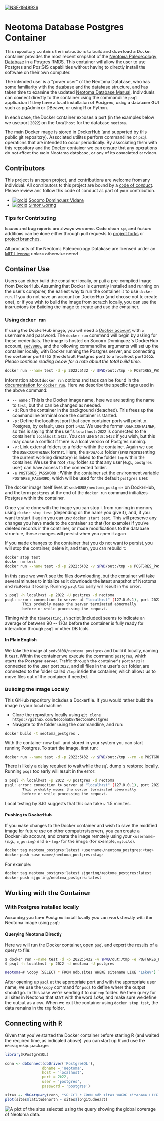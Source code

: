 [![NSF-1948926](https://img.shields.io/badge/NSF-1948926-blue.svg)](https://nsf.gov/awardsearch/showAward?AWD_ID=1948926)

# Neotoma Database Postgres Container

This repository contains the instructions to build and download a Docker container provides the most recent snapshot of the [Neotoma Paleoecology Database](https://neotomadb.org) in a Posgres RMDS. This container will allow the user to use Postgres and PostGIS capabilities without having to directly install the software on their own computer.

The intended user is a "power user" of the Neotoma Database, who has some familiarity with the database and the database structure, and has taken time to examine the updated [Neotoma Database Manual](). Individuals can connect directly to the container using the commandline `psql` application if they have a local installation of Postgres, using a database GUI such as pgAdmin or DBeaver, or using R or Python.

In each case, the Docker container exposes a port (in the examples below we use port `2022`) on the `localhost` for the database `neotoma`.

The main Docker image is stored in DockerHub (and supported by this public git repository). Associated utilites perform commandline or `psql` operations that are intended to occur periodically. By associating them with this repository and the Docker container we can ensure that any operations do not affect the main Neotoma database, or any of its associated services.

## Contributors

This project is an open project, and contributions are welcome from any individual.  All contributors to this project are bound by a [code of conduct](CODE_OF_CONDUCT.md).  Please review and follow this code of conduct as part of your contribution.

* [![orcid](https://img.shields.io/badge/orcid-0000--0002--7926--4935-brightgreen.svg)](https://orcid.org/0000-0002-7926-4935) [Socorro Dominguez Vidana](https://sedv8808.github.io/)
* [![orcid](https://img.shields.io/badge/orcid-0000--0002--2700--4605-brightgreen.svg)](https://orcid.org/0000-0002-2700-4605) [Simon Goring](http://goring.org)

### Tips for Contributing

Issues and bug reports are always welcome.  Code clean-up, and feature additions can be done either through pull requests to [project forks](https://github.com/NeotomaDB/neotoma2/network/members) or [project branches](https://github.com/NeotomaDB/neotoma2/branches).

All products of the Neotoma Paleoecology Database are licensed under an [MIT License](LICENSE) unless otherwise noted.

## Container Use

Users can either build the container locally, or pull a pre-compiled image from DockerHub.  Assuming that Docker is currently installed and running on the user's computer, the easiest way to run the container is to use `docker run`. If you do not have an account on DockerHub (and choose not to create one), or if you wish to build the image from scratch locally, you can use the instructions for Building the Image to create and use the container.

### Using `docker run`

If using the DockerHub image, you will need a [Docker account](https://hub.docker.com/) with a username and password.  The `docker run` command will begin by asking for these credentials. The image is hosted on Socorro Dominguez's DockerHub account, [`sedv8808`](https://hub.docker.com/u/sedv8808), and the following commandline arguments will set up the container locally, with Docker running the Postgres server, and connecting the container port `5432` (the default Postgres port) to a localhost port `2022`. *Please continue reading below for a note about the total build time.*

```bash
docker run --name test -d -p 2022:5432 -v $PWD/out:/tmp -e POSTGRES_PASSWORD=postgres sedv8808/neotoma_postgres postgres
```

Information about `docker run` options and tags can be found in the [documentation for `docker run`](https://docs.docker.com/engine/reference/commandline/run/). Here we describe the specific tags used in the above command:

* `-- name` : This is the Docker image name, here we are setting the name to `test`, but this can be changed as needed.
* `-d` : Run the container in the background (detached). This frees up the commandline terminal once the container is started.
* `-p` : Define the localhost port that open container ports will point to. Postgres, by default, uses port `5432`. We use the format `USER`:`CONTAINER`, so this is saying that the user's `localhost:2022` is connected to the container's `localhost:5432`.  You can use `5432:5432` if you wish, but this may cause a conflict if there is a local version of Postgres running.
* `-v` : Link external folders to a folder within the container.  Again we use the `USER`:`CONTAINER` format. Here, the `$PDW/out` folder (`$PWD` representing the current working directory) is linked to the folder `tmp` within the container. We use the root `/tmp` folder so that any user (e.g., `postgres` user) can have access to the connected folder.
* `-e POSTGRES_PASSWORD` : Within the container set the environment variable `POSTGRES_PASSWORD`, which will be used for the default `postgres` user.

The docker image itself lives at `sedv8808/neotoma_postgres` on DockerHub, and the term `postgres` at the end of the `docker run` command initializes Postgres within the container.

Once you're done with the image you can stop it from running in memory using `docker stop test` (depending on the name you give it), and, if you want to start it again you can use `docker start test`.  This will preserve any changes you have made to the container so that (for example) if you've deleted records in the container, or made modifications to the database structure, those changes will persist when you open it again.

If you made changes to the container that you do not want to persist, you will stop the container, delete it, and then, you can rebuild it:

```bash
docker stop test
docker rm test
docker run --name test -d -p 2022:5432 -v $PWD/out:/tmp -e POSTGRES_PASSWORD=postgres sedv8808/neotoma_postgres postgres
```

In this case we won't see the files downloading, but the container will take several minutes to initialize as it downloads the latest snapshot of Neotoma and restores it locally. Running `psql` too early will result in the error:

```bash
$ psql -h localhost -p 2022 -U postgres -d neotoma
psql: error: connection to server at "localhost" (127.0.0.1), port 2022 failed: server closed the connection unexpectedly
        This probably means the server terminated abnormally
        before or while processing the request.
```

Timing with the `timetesting.sh` script (included) seems to indicate an average of between 90 -- 120s before the container is fully ready for interaction through `psql` or other DB tools.

#### In Plain English

We take the image at `sedv8808/neotoma_postgres` and build it locally, naming it `test`. Within the container we execute the command `postgres`, which starts the Postgres server. Traffic through the container's port `5432` is connected to the user port `2022`, and all files in the user's `out` folder, are connected to the folder called `/tmp` inside the container, which allows us to move files out of the container if needed.

### Building the Image Locally

This GitHub repository includes a Dockerfile. If you would rather build the image in your local machine:

* Clone the repository locally using `git clone https://github.com/NeotomaDB/NeotomaPostgres`
* Navigate to the folder using the commandline, and run:

```bash
docker build -t neotoma_postgres .
```

With the container now built and stored in your system you can start running Postgres. To start the image, first run:

```bash
docker run --name test -d -p 2022:5432 -v $PWD/out:/tmp --rm -e POSTGRES_PASSWORD=postgres neotoma_postgres postgres
```

There is likely a delay required to wait while the `sql` dump is restored locally. Running `psql` too early will result in the error:

```bash
$ psql -h localhost -p 2022 -U postgres -d neotoma
psql: error: connection to server at "localhost" (127.0.0.1), port 2022 failed: server closed the connection unexpectedly
        This probably means the server terminated abnormally
        before or while processing the request.
```

Local testing by SJG suggests that this can take ~ 1.5 minutes.

#### Pushing to DockerHub

If you make changes to the Docker container and wish to save the modified image for future use on other computers/servers, you can create a DockerHub account, and create the image remotely using your `<username>` (*e.g.*, `sjgoring`) and a `<tag>` for the image (for example, `mybuild`):

```bash
docker tag neotoma_postgres:latest <username>/neotoma_postgres:<tag>
docker push <username>/neotoma_postgres:<tag>
```

For example:

```bash
docker tag neotoma_postgres:latest sjgoring/neotoma_postgres:latest
docker push sjgoring/neotoma_postgres:latest
```

## Working with the Container

### With Postgres Installed locally

Assuming you have Postgres install locally you can work directly with the Neotoma image using `psql`:

#### Querying Neotoma Directly

Here we will run the Docker container, open `psql` and export the results of a query to file:

```bash
$ docker run --name test -d -p 2022:5432 -v $PWD/out:/tmp -e POSTGRES_PASSWORD=postgres sedv8808/neotoma_postgres postgres
$ psql -h localhost -p 2022 -d neotoma -U postgres

neotoma=# \copy (SELECT * FROM ndb.sites WHERE sitename LIKE 'Lake%') TO '/tmp/lakesofneotoma.csv' csv;
```

After opening up `psql` at the appropriate port and with the appropriate user name, we use the `\copy` command for `psql` to define where the output should go.  In this case we're sending it to our `tmp` folder.  We then query for all sites in Neotoma that start with the word *Lake*, and make sure we define the output as a csv. When we exit the container using `docker stop test`, the data remains in the `tmp` folder.

## Connecting with R

Given that you've started the Docker container before starting R (and waited the required time, as indicated above), you can start up R and use the `RPostgreSQL` package:

```R
library(RPostgreSQL)

conn <- dbConnect(dbDriver('PostgreSQL'), 
                 dbname = 'neotoma',
                 host = 'localhost', 
                 port = 2022,
                 user = 'postgres', 
                 password = 'postgres')

sites <- dbGetQuery(conn, "SELECT * FROM ndb.sites WHERE sitename LIKE 'Lake%'")
plot(sites$latitudenorth ~ sites$longitudeeast)
```

![A plot of the sites selected using the query showing the global coverage of Neotoma data.](img/neotomasiteimages.png)

